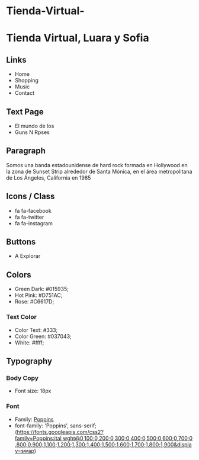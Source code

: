 # Tienda-Virtual-
# Tienda Virtual, Luara y Sofia 
## Links

- Home
- Shopping
- Music
- Contact

## Text Page

- El mundo de los 
- Guns N Rpses

## Paragraph
Somos una banda estadounidense de hard rock formada en Hollywood en la zona de Sunset Strip 
alrededor de Santa Mónica, en el área metropolitana de Los Ángeles, California en 1985
         


## Icons / Class

- fa fa-facebook
- fa fa-twitter
- fa fa-instagram

## Buttons

- A Explorar

## Colors

- Green Dark: #015935;
- Hot Pink: #D751AC;
- Rose: #C6617D;

### Text Color

- Color Text: #333;
- Color Green: #037043;
- White: #ffff;

## Typography

### Body Copy

- Font size: 18px

### Font

- Family: [Poppins](https://fonts.google.com/specimen/Poppins)
- font-family: 'Poppins', sans-serif;        
(https://fonts.googleapis.com/css2?family=Poppins:ital,wght@0,100;0,200;0,300;0,400;0,500;0,600;0,700;0,800;0,900;1,100;1,200;1,300;1,400;1,500;1,600;1,700;1,800;1,900&display=swap)

